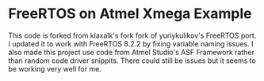 # FreeRTOS on Atmel Xmega Example

This code is forked from klaxalk's fork fork of yuriykulikov's FreeRTOS port. I updated it to work with FreeRTOS 8.2.2 by fixing variable naming issues. I also made this project use code from Atmel Studio's ASF Framework rather than random code driver snippits. There could still be issues but it seems to be working very well for me.